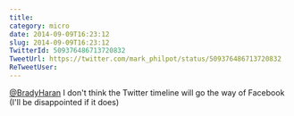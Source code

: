 ```yaml
---
title: 
category: micro
date: 2014-09-09T16:23:12
slug: 2014-09-09T16:23:12
TwitterId: 509376486713720832
TweetUrl: https://twitter.com/mark_philpot/status/509376486713720832
ReTweetUser: 
---
```


[@BradyHaran](https://twitter.com/BradyHaran) I don't think the Twitter timeline will go the way of Facebook (I'll be disappointed if it does)